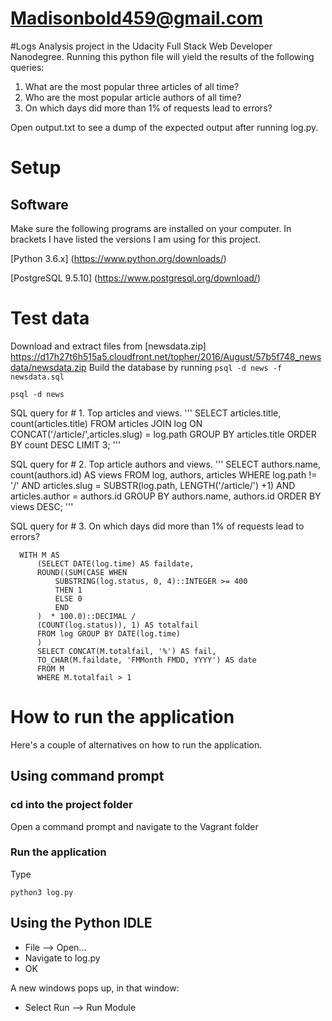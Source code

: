 # Madisonbold459@gmail.com
#Logs Analysis project in the Udacity Full Stack Web Developer Nanodegree.
Running this python file will yield the results of the following queries: 

1.  What are the most popular three articles of all time?
2.  Who are the most popular article authors of all time?
3.  On which days did more than 1% of requests lead to errors?

Open output.txt to see a dump of the expected output after running log.py.

# Setup
## Software
Make sure the following programs are installed on your computer.  In brackets I have listed the versions I am using for this project.

[Python 3.6.x]  (https://www.python.org/downloads/)

[PostgreSQL 9.5.10]   (https://www.postgresql.org/download/)

# Test data
Download and extract files from [newsdata.zip]
https://d17h27t6h515a5.cloudfront.net/topher/2016/August/57b5f748_newsdata/newsdata.zip 
Build the database by running ```psql -d news -f newsdata.sql```


```
psql -d news
```
SQL query for # 1. Top articles and views.
'''
  SELECT articles.title, count(articles.title)
  FROM articles
  JOIN log
  ON CONCAT('/article/',articles.slug) = log.path
  GROUP BY articles.title
  ORDER BY count DESC
  LIMIT 3;
'''

SQL query for # 2. Top article authors and views.
'''
  SELECT authors.name, count(authors.id) AS views
  FROM log, authors, articles
  WHERE log.path != '/' AND 
  articles.slug = SUBSTR(log.path, LENGTH('/article/') +1) 
  AND articles.author = authors.id
  GROUP BY authors.name, authors.id 
  ORDER BY views DESC;
'''
  
SQL query for # 3. On which days did more than 1% of requests lead to errors?
```
  WITH M AS
      (SELECT DATE(log.time) AS faildate,
      ROUND((SUM(CASE WHEN
          SUBSTRING(log.status, 0, 4)::INTEGER >= 400
          THEN 1
          ELSE 0
          END
      )  * 100.0)::DECIMAL /
      (COUNT(log.status)), 1) AS totalfail
      FROM log GROUP BY DATE(log.time)
      )
      SELECT CONCAT(M.totalfail, '%') AS fail,
      TO_CHAR(M.faildate, 'FMMonth FMDD, YYYY') AS date
      FROM M
      WHERE M.totalfail > 1
```

# How to run the application

Here's a couple of alternatives on how to run the application.

## Using command prompt

### cd into the project folder
Open a command prompt and navigate to the Vagrant folder

### Run the application
Type

```
python3 log.py
```

## Using the Python IDLE
* File --> Open...
* Navigate to log.py
* OK

A new windows pops up, in that window:
* Select Run --> Run Module
